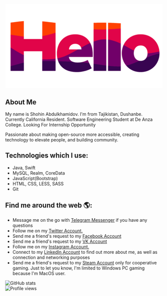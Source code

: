 <img src="https://github.com/abdhub/about/blob/master/hello.gif" alt="Welcome to Shohin Abdulkhamidov's GitHub page.">

## About Me 
My name is Shohin Abdulkhamidov. I'm from Tajikistan, Dushanbe. Currently California Resident. Software Engineering Student at De Anza College. Looking For Internship Opportunity

Passionate about making open-source more accessible, creating technology to elevate people, and building community. 

## Technologies which I use:

- Java,  Swift
- MySQL, Realm, CoreData
- JavaScript(Bootstrap)
- HTML, CSS, LESS, SASS
- Git

## Find me around the web 🌎: 
- Message me on the go with <a href="https://t.me/sh_eagle">Telegram Messenger</a> if you have any questions
- Follow me on my <a href="https://twitter.com/ShohinAbd">Twitter Account.</a>
- Send me a friend's request to my <a href="https://www.facebook.com/s.abdulkhamidov/">Facebook Account</a>
- Send me a friend's request to my <a href="https://vk.com/shohinus">VK Account</a>
- Follow me on my <a href="https://www.instagram.com/shohin.abd/">Instagram Account.</a>
- Connect to my <a href="https://www.linkedin.com/in/shohin-abd/">LinkedIn Account</a> to find out more about me, as well as connection and networking purposes
- Send me a friend's request to my <a href="https://steamcommunity.com/profiles/76561198390631558//">Steam Account</a> only for cooperative gaming. Just to let you know, I'm limited to Windows PC gaming because I'm MacOS user.

![GitHub stats](https://github-readme-stats.vercel.app/api?username=abdhub&show_icons=true)
<br>
![Profile views](https://gpvc.arturio.dev/abdhub)  
